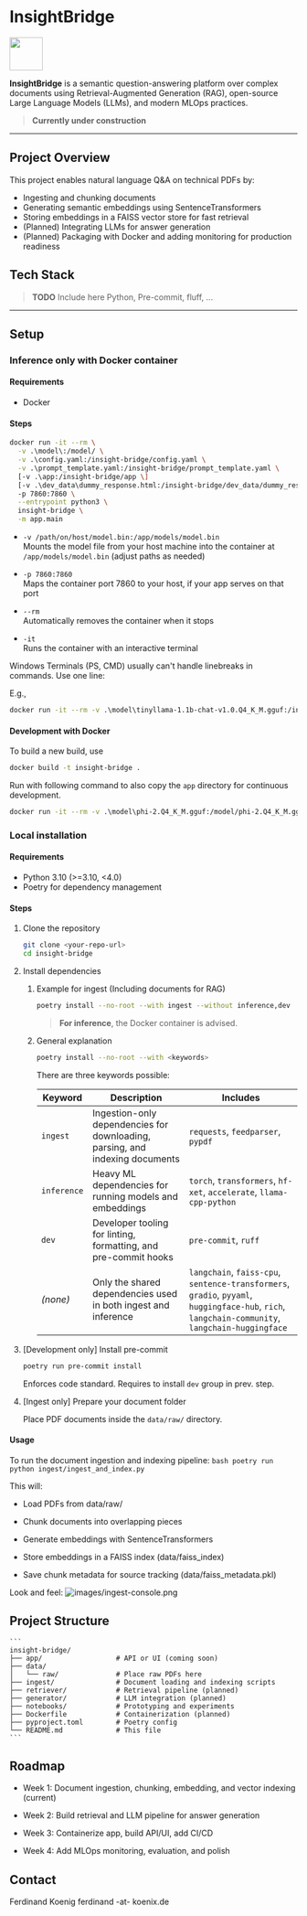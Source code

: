 # InsightBridge
<a href="https://creativecommons.org/licenses/by-nc-sa/4.0/">
  <img src="https://mirrors.creativecommons.org/presskit/buttons/88x31/png/by-nc-sa.png" width="58"/>
</a>

**InsightBridge** is a semantic question-answering platform over complex documents using Retrieval-Augmented Generation (RAG), open-source Large Language Models (LLMs), and modern MLOps practices.

> **Currently under construction**

---

## Project Overview

This project enables natural language Q&A on technical PDFs by:

- Ingesting and chunking documents  
- Generating semantic embeddings using SentenceTransformers  
- Storing embeddings in a FAISS vector store for fast retrieval  
- (Planned) Integrating LLMs for answer generation  
- (Planned) Packaging with Docker and adding monitoring for production readiness


## Tech Stack
> **TODO** Include here
Python, Pre-commit, fluff, ...

---

## Setup



### Inference only with Docker container
#### Requirements
- Docker

#### Steps
```bash
docker run -it --rm \
  -v .\model\:/model/ \
  -v .\config.yaml:/insight-bridge/config.yaml \
  -v .\prompt_template.yaml:/insight-bridge/prompt_template.yaml \
  [-v .\app:/insight-bridge/app \]
  [-v .\dev_data\dummy_response.html:/insight-bridge/dev_data/dummy_response.html \]
  -p 7860:7860 \
  --entrypoint python3 \
  insight-bridge \
  -m app.main
  ```

* `-v /path/on/host/model.bin:/app/models/model.bin`  
  Mounts the model file from your host machine into the container at `/app/models/model.bin` (adjust paths as needed)
  
* `-p 7860:7860`  
  Maps the container port 7860 to your host, if your app serves on that port
  
* `--rm`  
  Automatically removes the container when it stops
  
* `-it`  
  Runs the container with an interactive terminal

Windows Terminals (PS, CMD) usually can't handle linebreaks in commands. Use one line:

E.g.,
```bash
docker run -it --rm -v .\model\tinyllama-1.1b-chat-v1.0.Q4_K_M.gguf:/insight-bridge/models/tinyllama-1.1b-chat-v1.0.Q4_K_M.gguf -v .\config.yaml:/insight-bridge/config.yaml -p 7860:7860 --entrypoint python3 insight-bridge -m app.main
```



#### Development with Docker
To build a new build, use
```bash
docker build -t insight-bridge .
```

Run with following command to also copy the `app` directory for continuous development.
```bash
docker run -it --rm -v .\model\phi-2.Q4_K_M.gguf:/model/phi-2.Q4_K_M.gguf -v .\config.yaml:/insight-bridge/config.yaml -v .\app:/insight-bridge/app -p 7860:7860 --entrypoint python3 insight-bridge -m app.main
```


### Local installation
#### Requirements

- Python 3.10 (>=3.10, <4.0)  
- Poetry for dependency management

#### Steps
1. Clone the repository

   ```bash
   git clone <your-repo-url>
   cd insight-bridge
    ```
	
2. Install dependencies
   1. Example for ingest (Including documents for RAG)
      ```bash
      poetry install --no-root --with ingest --without inference,dev
      ```
      > **For inference**, the Docker container is advised.
   2. General explanation
      ```bash
      poetry install --no-root --with <keywords>
      ```
      There are three keywords possible:
    
      | Keyword     | Description                                                                  | Includes                                                                                                                                         |
      | ----------- | ---------------------------------------------------------------------------- | ------------------------------------------------------------------------------------------------------------------------------------------------ |
      | `ingest`    | Ingestion-only dependencies for downloading, parsing, and indexing documents | `requests`, `feedparser`, `pypdf`                                                                                                                |
      | `inference` | Heavy ML dependencies for running models and embeddings                      | `torch`, `transformers`, `hf-xet`, `accelerate`, `llama-cpp-python`                                                                              |
      | `dev`       | Developer tooling for linting, formatting, and pre-commit hooks              | `pre-commit`, `ruff`                                                                                                                             |
      | *(none)*    | Only the shared dependencies used in both ingest and inference               | `langchain`, `faiss-cpu`, `sentence-transformers`, `gradio`, `pyyaml`, `huggingface-hub`, `rich`, `langchain-community`, `langchain-huggingface` |


3. [Development only] Install pre-commit 
    ```bash
   poetry run pre-commit install
    ```
   Enforces code standard. Requires to install `dev` group in prev. step.
	
4. [Ingest only] Prepare your document folder

    Place PDF documents inside the `data/raw/` directory.


#### Usage

To run the document ingestion and indexing pipeline:
	```bash
	poetry run python ingest/ingest_and_index.py
	```
	
This will:

- Load PDFs from data/raw/

- Chunk documents into overlapping pieces

- Generate embeddings with SentenceTransformers

- Store embeddings in a FAISS index (data/faiss_index)

- Save chunk metadata for source tracking (data/faiss_metadata.pkl)

Look and feel:
![images/ingest-console.png](images/ingest-console.png)


## Project Structure

	```
	insight-bridge/
	├── app/                  # API or UI (coming soon)
	├── data/
	│   └── raw/              # Place raw PDFs here
	├── ingest/               # Document loading and indexing scripts
	├── retriever/            # Retrieval pipeline (planned)
	├── generator/            # LLM integration (planned)
	├── notebooks/            # Prototyping and experiments
	├── Dockerfile            # Containerization (planned)
	├── pyproject.toml        # Poetry config
	└── README.md             # This file
	```
	
## Roadmap
- Week 1: Document ingestion, chunking, embedding, and vector indexing (current)

- Week 2: Build retrieval and LLM pipeline for answer generation

- Week 3: Containerize app, build API/UI, add CI/CD

- Week 4: Add MLOps monitoring, evaluation, and polish

## Contact
Ferdinand Koenig
ferdinand -at- koenix.de